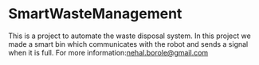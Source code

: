 # SmartWasteManagement
This is a project to automate the waste disposal system.
In this project we made a smart bin which communicates with the robot and sends a signal when it is full.
For more information:nehal.borole@gmail.com
